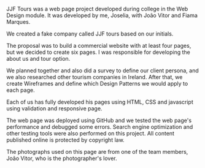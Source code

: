 <p>JJF Tours was a web page project developed during college in the Web Design module. It was developed by me, Joselia, with João Vitor and Fiama Marques.
</p>
<p> We created a fake company called JJF tours based on our initials. </p>
<p> The proposal was to build a commercial website with at least four pages, but we decided to create six pages.
I was responsible for developing the about us and tour option. </p>
<p>We planned together and also did a survey to define our client persona, and we also researched other tourism companies in Ireland.
After that, we create Wireframes and define which Design Patterns we would apply to each page.</p>
Each of us has fully developed his pages using HTML, CSS and javascript using validation and responsive page. 
<p>The web page was deployed using GitHub and we tested the web page's performance and debugged some errors.
Search engine optimization and other testing tools were also performed on this project. All content published online is protected by copyright law. </p>
<p>The photographs used on this page are from one of the team members, João Vitor, who is the photographer's lover. </p>

